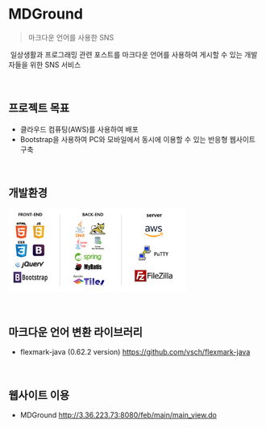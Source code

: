 # MDGround
> 마크다운 언어를 사용한 SNS

​
일상생활과 프로그래밍 관련 포스트를 마크다운 언어를 사용하여 게시할 수 있는 개발자들을 위한 SNS 서비스  

​
## 프로젝트 목표
 * 클라우드 컴퓨팅(AWS)를 사용하여 배포
 * Bootstrap을 사용하여 PC와 모바일에서 동시에 이용할 수 있는 반응형 웹사이트 구축

​
## 개발환경
<img src="/README_file/development_environment.png" width="70%" />

​
## 마크다운 언어 변환 라이브러리
 * flexmark-java (0.62.2 version) <https://github.com/vsch/flexmark-java>

​
## 웹사이트 이용
  * MDGround <http://3.36.223.73:8080/feb/main/main_view.do>
